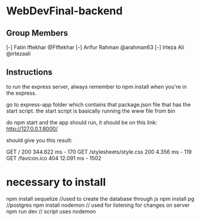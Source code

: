 <!-- @format -->

# WebDevFinal-backend

## Group Members
[-] Fatin Iftekhar @FIftekhar
[-] Arifur Rahman @arahman63
[-] Irteza Ali @irtezaali

## Instructions

to run the express server, always remember to npm install when you're in the express.

go to express-app folder which contains that package.json file that has the start script. the start script is basically running the www file from bin

do npm start and the app should run, it should be on this link:
http://127.0.0.1:8000/

should give you this result:

GET / 200 344.622 ms - 170
GET /stylesheets/style.css 200 4.356 ms - 119
GET /favicon.ico 404 12.091 ms - 1502

# necessary to install

npm install sequelize //used to create the database through js
npm install pg //postgres
npm install nodemon // used for listening for changes on server
npm run dev // script uses nodemon
